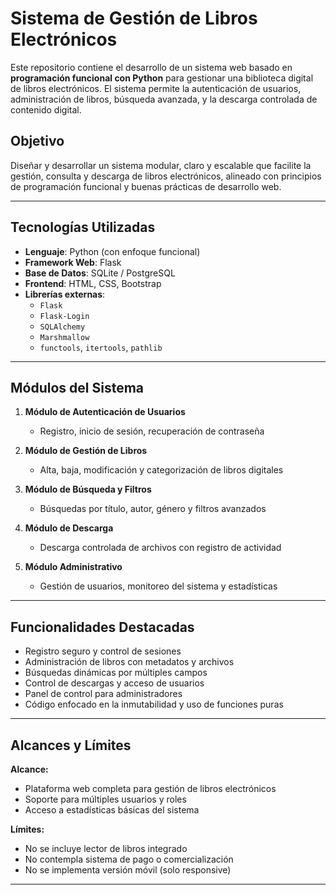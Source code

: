 # Sistema de Gestión de Libros Electrónicos

Este repositorio contiene el desarrollo de un sistema web basado en **programación funcional con Python** para gestionar una biblioteca digital de libros electrónicos. El sistema permite la autenticación de usuarios, administración de libros, búsqueda avanzada, y la descarga controlada de contenido digital.

## Objetivo

Diseñar y desarrollar un sistema modular, claro y escalable que facilite la gestión, consulta y descarga de libros electrónicos, alineado con principios de programación funcional y buenas prácticas de desarrollo web.

---

##  Tecnologías Utilizadas

- **Lenguaje**: Python (con enfoque funcional)
- **Framework Web**: Flask
- **Base de Datos**: SQLite / PostgreSQL
- **Frontend**: HTML, CSS, Bootstrap
- **Librerías externas**:
  - `Flask`
  - `Flask-Login`
  - `SQLAlchemy`
  - `Marshmallow`
  - `functools`, `itertools`, `pathlib`

---

##  Módulos del Sistema

1. **Módulo de Autenticación de Usuarios**
   - Registro, inicio de sesión, recuperación de contraseña

2. **Módulo de Gestión de Libros**
   - Alta, baja, modificación y categorización de libros digitales

3. **Módulo de Búsqueda y Filtros**
   - Búsquedas por título, autor, género y filtros avanzados

4. **Módulo de Descarga**
   - Descarga controlada de archivos con registro de actividad

5. **Módulo Administrativo**
   - Gestión de usuarios, monitoreo del sistema y estadísticas

---

##  Funcionalidades Destacadas

- Registro seguro y control de sesiones
- Administración de libros con metadatos y archivos
- Búsquedas dinámicas por múltiples campos
- Control de descargas y acceso de usuarios
- Panel de control para administradores
- Código enfocado en la inmutabilidad y uso de funciones puras

---

##  Alcances y Límites

**Alcance:**
- Plataforma web completa para gestión de libros electrónicos
- Soporte para múltiples usuarios y roles
- Acceso a estadísticas básicas del sistema

**Límites:**
- No se incluye lector de libros integrado
- No contempla sistema de pago o comercialización
- No se implementa versión móvil (solo responsive)

---
